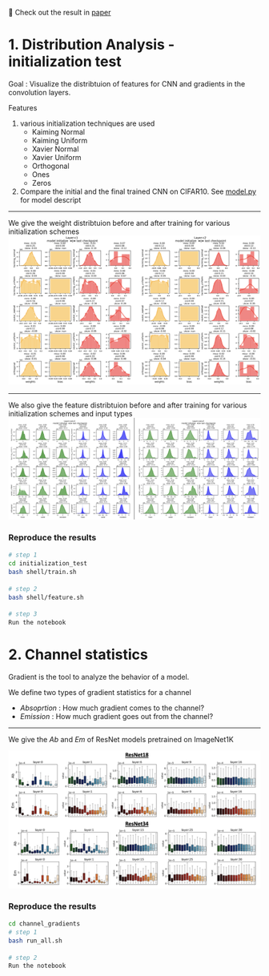 
🔖 Check out the result in [paper](assets/paper.pdf)


# 1. Distribution Analysis - initialization test


Goal : Visualize the distribtuion of features for CNN and gradients in the convolution layers. 

Features 
1. various initialization techniques are used 
   * Kaiming Normal
   * Kaiming Uniform 
   * Xavier Normal
   * Xavier Uniform 
   * Orthogonal
   * Ones 
   * Zeros
2. Compare the initial and the final trained CNN on CIFAR10. 
    See [model.py](src/model.py) for model descript


---

We give the weight distribtuion before and after training for various initialization schemes
<img src="weight.png" width=700px>


---

We also give the feature distribtuion before and after training for various initialization schemes and input types
<img src="feature.png" width=700px>



### Reproduce the results 

```bash 
# step 1
cd initialization_test
bash shell/train.sh 

# step 2
bash shell/feature.sh 

# step 3 
Run the notebook
```


# 2. Channel statistics 

Gradient is the tool to analyze the behavior of a model. 

We define two types of gradient statistics for a channel 

* *Absoprtion* : How much gradient comes to the channel?
* *Emission* : How much gradient goes out from the channel?

---

We give the *Ab* and *Em* of ResNet models  pretrained on ImageNet1K

<img src="ab_em.png" width=700px>


### Reproduce the results 



```bash
cd channel_gradients 
# step 1
bash run_all.sh

# step 2
Run the notebook

```

